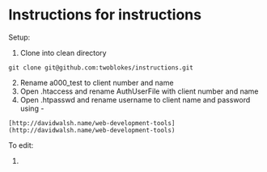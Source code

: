 # Instructions for instructions

Setup:

1. Clone into clean directory
```
git clone git@github.com:twoblokes/instructions.git
```

2. Rename a000_test to client number and name
3. Open .htaccess and rename AuthUserFile with client number and name
4. Open .htpasswd and rename username to client name and password using -
```
[http://davidwalsh.name/web-development-tools](http://davidwalsh.name/web-development-tools)
```


To edit:

1. 